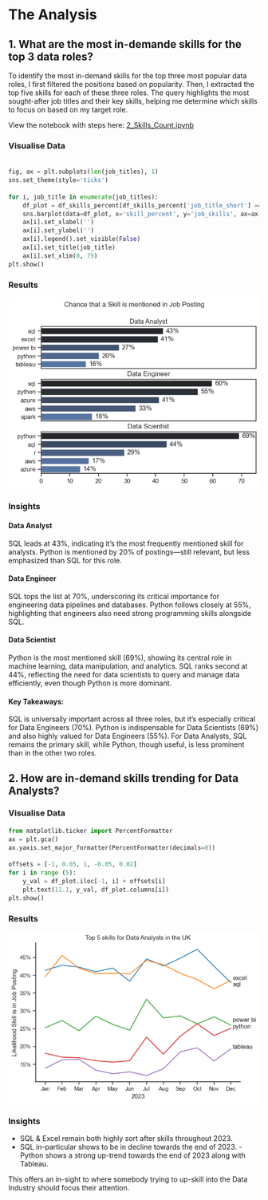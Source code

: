 #  The Analysis

## 1. What are the most in-demande skills for the top 3 data roles?
To identify the most in-demand skills for the top three most popular data roles, I first filtered the positions based on popularity. Then, I extracted the top five skills for each of these three roles. The query highlights the most sought-after job titles and their key skills, helping me determine which skills to focus on based on my target role.

View the notebook with steps here:
[2_Skills_Count.ipynb](3_Project/2_Skills_Count.ipynb)

### Visualise Data

```python

fig, ax = plt.subplots(len(job_titles), 1)
sns.set_theme(style='ticks')

for i, job_title in enumerate(job_titles):
    df_plot = df_skills_percent[df_skills_percent['job_title_short'] == job_title].head(5)
    sns.barplot(data=df_plot, x='skill_percent', y='job_skills', ax=ax[i], hue='skill_count', palette='dark:b_r')
    ax[i].set_xlabel('')
    ax[i].set_ylabel('')
    ax[i].legend().set_visible(False)
    ax[i].set_title(job_title)
    ax[i].set_xlim(0, 75)
plt.show()

```
### Results

![Visualisation for Top Skills of Data Roles](3_Project/images/skill_demand.png)

### Insights

#### Data Analyst

SQL leads at 43%, indicating it’s the most frequently mentioned skill for analysts.
Python is mentioned by 20% of postings—still relevant, but less emphasized than SQL for this role.

#### Data Engineer

SQL tops the list at 70%, underscoring its critical importance for engineering data pipelines and databases.
Python follows closely at 55%, highlighting that engineers also need strong programming skills alongside SQL.

#### Data Scientist

Python is the most mentioned skill (69%), showing its central role in machine learning, data manipulation, and analytics.
SQL ranks second at 44%, reflecting the need for data scientists to query and manage data efficiently, even though Python is more dominant.

#### Key Takeaways:

SQL is universally important across all three roles, but it’s especially critical for Data Engineers (70%).
Python is indispensable for Data Scientists (69%) and also highly valued for Data Engineers (55%).
For Data Analysts, SQL remains the primary skill, while Python, though useful, is less prominent than in the other two roles.


## 2. How are in-demand skills trending for Data Analysts?



### Visualise Data

```python
from matplotlib.ticker import PercentFormatter
ax = plt.gca()
ax.yaxis.set_major_formatter(PercentFormatter(decimals=0))

offsets = [-1, 0.05, 1, -0.05, 0.02]
for i in range (5):
    y_val = df_plot.iloc[-1, i] + offsets[i]
    plt.text(11.1, y_val, df_plot.columns[i])
plt.show()

```


### Results

![Visualisation for trending skills](3_Project/images/skill_in_postings.png)


### Insights

 - SQL & Excel remain both highly sort after skills throughout 2023.
 - SQL in-particular shows to be in decline towards the end of 2023.
 -Python shows a strong up-trend towards the end of 2023 along with Tableau.

 This offers an in-sight to where somebody trying to up-skill into the Data  Industry should focus their attention. 